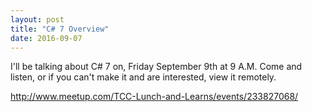 ```yaml
---
layout: post
title: "C# 7 Overview"
date: 2016-09-07
---
```


I'll be talking about C# 7 on, Friday September 9th at 9 A.M.  Come and listen, or if you can't make it and are interested, view it remotely. 

<a href="http://www.meetup.com/TCC-Lunch-and-Learns/events/233827068/">http://www.meetup.com/TCC-Lunch-and-Learns/events/233827068/</a>